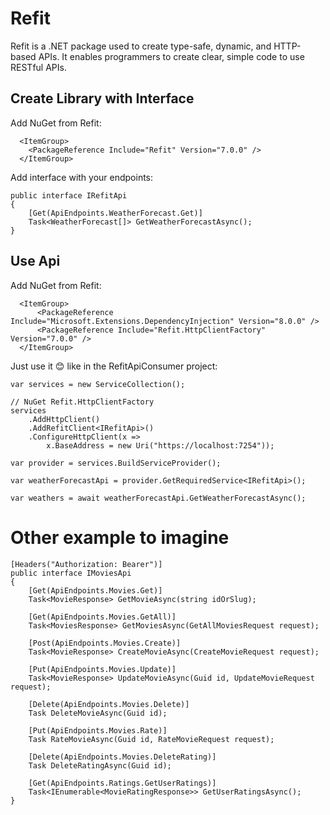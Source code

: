 ﻿# Refit

Refit is a .NET package used to create type-safe, dynamic, and HTTP-based APIs. 
It enables programmers to create clear, simple code to use RESTful APIs.

## Create Library with Interface

Add NuGet from Refit:
```
  <ItemGroup>
    <PackageReference Include="Refit" Version="7.0.0" />
  </ItemGroup>
```

Add interface with your endpoints:

```
public interface IRefitApi
{
    [Get(ApiEndpoints.WeatherForecast.Get)]
    Task<WeatherForecast[]> GetWeatherForecastAsync();
}
```

## Use Api

Add NuGet from Refit:
```
  <ItemGroup>
	  <PackageReference Include="Microsoft.Extensions.DependencyInjection" Version="8.0.0" />
	  <PackageReference Include="Refit.HttpClientFactory" Version="7.0.0" />
  </ItemGroup>
```

Just use it 😊 like in the RefitApiConsumer project:

```
var services = new ServiceCollection();

// NuGet Refit.HttpClientFactory
services
    .AddHttpClient()
    .AddRefitClient<IRefitApi>()
    .ConfigureHttpClient(x =>
        x.BaseAddress = new Uri("https://localhost:7254"));

var provider = services.BuildServiceProvider();

var weatherForecastApi = provider.GetRequiredService<IRefitApi>();

var weathers = await weatherForecastApi.GetWeatherForecastAsync();
```

# Other example to imagine
```
[Headers("Authorization: Bearer")]
public interface IMoviesApi
{
    [Get(ApiEndpoints.Movies.Get)]
    Task<MovieResponse> GetMovieAsync(string idOrSlug);

    [Get(ApiEndpoints.Movies.GetAll)]
    Task<MoviesResponse> GetMoviesAsync(GetAllMoviesRequest request);
    
    [Post(ApiEndpoints.Movies.Create)]
    Task<MovieResponse> CreateMovieAsync(CreateMovieRequest request);
    
    [Put(ApiEndpoints.Movies.Update)]
    Task<MovieResponse> UpdateMovieAsync(Guid id, UpdateMovieRequest request);
    
    [Delete(ApiEndpoints.Movies.Delete)]
    Task DeleteMovieAsync(Guid id);

    [Put(ApiEndpoints.Movies.Rate)]
    Task RateMovieAsync(Guid id, RateMovieRequest request);
    
    [Delete(ApiEndpoints.Movies.DeleteRating)]
    Task DeleteRatingAsync(Guid id);

    [Get(ApiEndpoints.Ratings.GetUserRatings)]
    Task<IEnumerable<MovieRatingResponse>> GetUserRatingsAsync();
}

```

